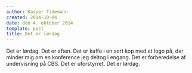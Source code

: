 ```yaml
---
author: Kasper Tidemann
created: 2014-10-04
date: den 4. oktober 2014
template: post
title: Det er lørdag
---
```


Det er lørdag. Det er aften. Det er kaffe i en sort kop med et logo på, der minder mig om en konference jeg deltog i engang. Det er forberedelse af undervisning på CBS. Det er uforstyrret. Det er lørdag.